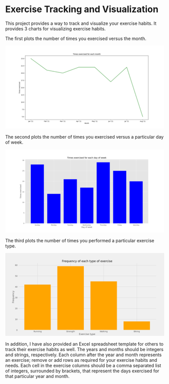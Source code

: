 # Exercise Tracking and Visualization

This project provides a way to track and visualize your exercise habits. It provides 3 charts for visualizing exercise habits.

The first plots the number of times you exercised versus the month.

![Exercise count vs. month](Images\ExerciseCountVSMonth.png)


The second plots the number of times you exercised versus a particular day of week.

![Exercise count vs. weekday](Images\ExerciseCountVSWeekDay.png)


The third plots the number of times you performed a particular exercise type.

![Exercise Frequency](Images\ExerciseFrequency.png)


In addition, I have also provided an Excel spreadsheet template for others to track their exercise habits as well. The years and months should be integers and strings, respectively. Each column after the year and month represents an exercise; remove or add rows as required for your exercise habits and needs. Each cell in the exercise columns should be a comma separated list of integers, surrounded by brackets, that represent the days exercised for that particular year and month.
